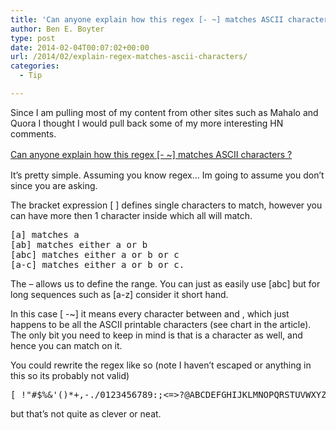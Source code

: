 ```yaml
---
title: 'Can anyone explain how this regex [- ~] matches ASCII characters?'
author: Ben E. Boyter
type: post
date: 2014-02-04T00:07:02+00:00
url: /2014/02/explain-regex-matches-ascii-characters/
categories:
  - Tip

---
```

Since I am pulling most of my content from other sites such as Mahalo and Quora I thought I would pull back some of my more interesting HN comments.

[<span style="line-height: 1.5;">Can anyone explain how this regex [- ~] matches ASCII characters ?</span>][1]

It&#8217;s pretty simple. Assuming you know regex&#8230; Im going to assume you don&#8217;t since you are asking.

The bracket expression [ ] defines single characters to match, however you can have more then 1 character inside which all will match.

<pre>[a] matches a
[ab] matches either a or b
[abc] matches either a or b or c
[a-c] matches either a or b or c.</pre>

The &#8211; allows us to define the range. You can just as easily use [abc] but for long sequences such as [a-z] consider it short hand.

In this case [ -~] it means every character between <space> and <tilde>, which just happens to be all the ASCII printable characters (see chart in the article). The only bit you need to keep in mind is that <space> is a character as well, and hence you can match on it.
  
You could rewrite the regex like so (note I haven&#8217;t escaped or anything in this so its probably not valid)

<pre>[ !"#$%&'()*+,-./0123456789:;&lt;=&gt;?@ABCDEFGHIJKLMNOPQRSTUVWXYZ[\]^_`abcdefghijklmnopqrstuvwxyz{|}~]</pre>

but that&#8217;s not quite as clever or neat.

 [1]: https://news.ycombinator.com/item?id=4774426